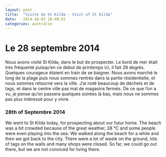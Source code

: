 ```yaml
---
layout: post
title:  "Visite de St Kilda - Visit of St Kilda"
date:   2014-10-03 18:40:52
categories: australie
---
```


# Le 28 septembre 2014

Nous avons visité St Kilda, dans le but de prospecter. Le bord de mer était très fréquenté puisqu’en ce debut de printemps ici, il fait 28 degrés. Quelques courageux étaient en train de se baigner. Nous avons marché le long de la plage puis nous sommes rentrés dans la partie résidentielle, et nous sommes retourné vers la ville. J’ai noté beaucoup de déchets et de tags, et dans le centre ville pas mal de magasins fermés.
De ce que l’on a vu, je pense qu’on passera quelques soirées là bas, mais nous ne sommes pas plus intéressé pour y vivre.

<div class="translation">

<h3>28th of Septembre 2014</h3>

We went to St Kilda today, for prospecting about our futur home. The beach was a bit crowded because of the great weather, 28 °C and some people were even playing into the sea. We walked along the beach for a while and then we got back to the city. There were a lot of waste on the ground, lots of tags on the walls and many shops were closed. So far, we could go out there, but we are not conviced for living there. 

</div>